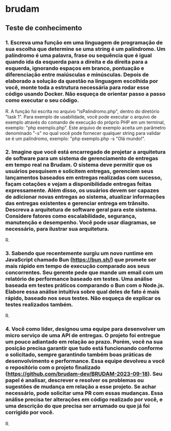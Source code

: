 # brudam

## Teste de conhecimento

### 1. Escreva uma função em uma linguagem de programação de sua escolha que determine se uma string é um palíndromo. Um palíndromo é uma palavra, frase ou sequência que é igual quando ida da esquerda para a direita e da direita para a esquerda, ignorando espaços em branco, pontuação e diferenciação entre maiúsculas e minúsculas. Depois de elaborado a solução da questão na linguagem escolhida por você, monte toda a estrutura necessária para rodar esse código usando Docker. Não esqueça de orientar passo a passo como executar o seu código.

R. A função foi escrita no arquivo "isPalindromo.php", dentro do diretório "task 1". Para exemplo de usabilidade, você pode executar o arquivo de exemplo através do comando de execução do próprio PHP em um terminal, exemplo: "php exemplo.php". Este arquivo de exemplo aceita um parâmetro denominado "-s" no qual você pode fornecer qualquer string para validar se é um palíndromo, exemplo: "php exemplo.php -s "Olá mundo!".

### 2. Imagine que você está encarregado de projetar a arquitetura de software para um sistema de gerenciamento de entregas em tempo real na Brudam. O sistema deve permitir que os usuários pesquisem e solicitem entregas, gerenciem seus lançamentos baseados em entregas realizadas com sucesso, façam cotações e vejam a disponibilidade entregas feitas expressamente. Além disso, os usuários devem ser capazes de adicionar novas entregas ao sistema, atualizar informações das entregas existentes e gerenciar entrega em trânsito. Descreva a arquitetura de software geral para este sistema. Considere fatores como escalabilidade, segurança, manutenção e desempenho. Você pode usar diagramas, se necessário, para ilustrar sua arquitetura.

R. 

### 3. Sabendo que recentemente surgiu um novo runtime em JavaScript chamado Bun (https://bun.sh/) que promete ser mais rápido em tempo de execução comparado aos seus concorrentes. Seu gerente pede que mande um email com um relatório de performance baseado em testes. Uma análise baseada em testes práticos comparando o Bun com o Node.js. Elabore essa análise intuitiva sobre qual deles de fato é mais rápido, baseado nos seus testes. Não esqueça de explicar os testes realizados também.

R.

### 4. Você como líder, designou uma equipe para desenvolver um micro serviço de uma API de entregas. O projeto foi entregue um pouco adiantado em relação ao prazo. Porém, você na sua posição precisa garantir que tudo está funcionando conforme o solicitado, sempre garantindo também boas práticas de desenvolvimento e performance. Essa equipe devolveu a você o repositório com o projeto finalizado (https://github.com/brudam-dev/BRUDAM-2023-09-18). Seu papel é analisar, descrever e resolver os problemas ou sugestões de mudança em relação a esse projeto. Se achar necessário, pode solicitar uma PR com essas mudanças. Essa análise precisa ter alterações em código realizado por você, e uma descrição do que precisa ser arrumado ou que já foi corrigido por você.

R.